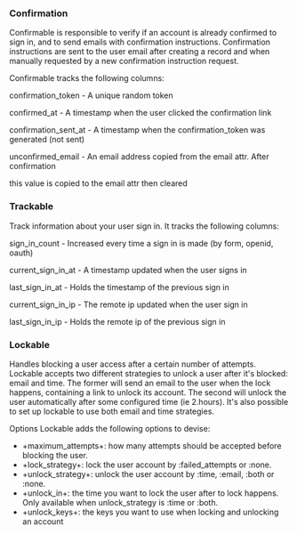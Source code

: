 ### Confirmation
Confirmable is responsible to verify if an account is already confirmed to sign in, and to send emails with confirmation instructions. Confirmation instructions are sent to the user email after creating a record and when manually requested by a new confirmation instruction request.

Confirmable tracks the following columns:

confirmation_token - A unique random token

confirmed_at - A timestamp when the user clicked the confirmation link

confirmation_sent_at - A timestamp when the confirmation_token was generated (not sent)

unconfirmed_email - An email address copied from the email attr. After confirmation

this value is copied to the email attr then cleared

### Trackable
Track information about your user sign in. It tracks the following columns:

sign_in_count - Increased every time a sign in is made (by form, openid, oauth)

current_sign_in_at - A timestamp updated when the user signs in

last_sign_in_at - Holds the timestamp of the previous sign in

current_sign_in_ip - The remote ip updated when the user sign in

last_sign_in_ip - Holds the remote ip of the previous sign in

### Lockable
Handles blocking a user access after a certain number of attempts. Lockable accepts two different strategies to unlock a user after it's blocked: email and time. The former will send an email to the user when the lock happens, containing a link to unlock its account. The second will unlock the user automatically after some configured time (ie 2.hours). It's also possible to set up lockable to use both email and time strategies.

Options
Lockable adds the following options to devise:

* +maximum_attempts+: how many attempts should be accepted before blocking the user.
* +lock_strategy+: lock the user account by :failed_attempts or :none.
* +unlock_strategy+: unlock the user account by :time, :email, :both or :none.
* +unlock_in+: the time you want to lock the user after to lock happens. Only available when unlock_strategy is :time or :both.
* +unlock_keys+: the keys you want to use when locking and unlocking an account